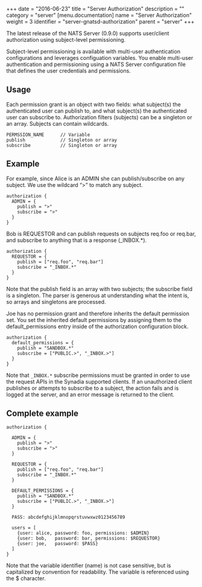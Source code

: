 +++
date = "2016-06-23"
title = "Server Authorization"
description = ""
category = "server"
[menu.documentation]
  name = "Server Authorization"
  weight = 3
  identifier = "server-gnatsd-authorization"
  parent = "server"
+++

The latest release of the NATS Server (0.9.0) supports user/client authorization using subject-level permissioning.

Subject-level permissioning is available with multi-user authentication configurations and leverages configuation variables. You enable multi-user authentication and permissioning using a NATS Server configuration file that defines the user credentials and permissions.

## Usage

Each permission grant is an object with two fields: what subject(s) the authenticated user can publish to, and what subject(s) the authenticated user can subscribe to. Authorization filters (subjects) can be a singleton or an array. Subjects can contain wildcards.

```
PERMSSION_NAME      // Variable
publish             // Singleton or array
subscribe           // Singleton or array
```

## Example

For example, since Alice is an ADMIN she can publish/subscribe on any subject. We use the wildcard “>” to match any subject.

```
authorization {
  ADMIN = {
    publish = ">"
    subscribe = ">"
  }
}
```

Bob is REQUESTOR and can publish requests on subjects req.foo or req.bar, and subscribe to anything that is a response (_INBOX.*).

```
authorization {
  REQUESTOR = {
    publish = ["req.foo", "req.bar"]
    subscribe = "_INBOX.*"
  }
}
```

Note that the publish field is an array with two subjects; the subscribe field is a singleton. The parser is generous at understanding what the intent is, so arrays and singletons are processed.

Joe has no permission grant and therefore inherits the default permission set. You set the inherited default permissions by assigning them to the default_permissions entry inside of the authorization configuration block.

```
authorization {
  default_permissions = {
    publish = "SANDBOX.*"
    subscribe = ["PUBLIC.>", "_INBOX.>"]
  }
}
```

Note that `_INBOX.*` subscribe permissions must be granted in order to use the request APIs in the Synadia supported clients. If an unauthorized client publishes or attempts to subscribe to a subject, the action fails and is logged at the server, and an error message is returned to the client.

## Complete example

```
authorization {
  
  ADMIN = {
    publish = ">"
    subscribe = ">"
  }
  
  REQUESTOR = {
    publish = ["req.foo", "req.bar"]
    subscribe = "_INBOX.*"
  }
  
  DEFAULT_PERMISSIONS = {
    publish = "SANDBOX.*"
    subscribe = ["PUBLIC.>", "_INBOX.>"]
  }
  
  PASS: abcdefghijklmnopqrstuvwxwz0123456789
  
  users = [
    {user: alice, password: foo, permissions: $ADMIN}
    {user: bob,   password: bar, permissions: $REQUESTOR}
    {user: joe,   password: $PASS}
  ]
}
```

Note that the variable identifier (name) is not case sensitive, but is capitalized by convention for readability. The variable is referenced using the $ character.